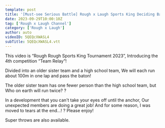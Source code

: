 ```yaml
---
template: post
title: '[Must-see Serious Battle] Rough x Laugh Sports King Deciding Battle! Pass the Baton! Unexpected Tears During the Team Relay! [Good at curves]'
date: 2023-09-29T10:00:10Z
tag: ['Rough x Laugh Channel']
category: ['Rough x Laugh']
author: auto 
videoID: 5QEQcXWASL4
subTitle: 5QEQcXWASL4.vtt
---
```

This video is “Rough Rough Sports King Tournament 2023”, Introducing the 4th competition “Team Relay”!

Divided into an older sister team and a high school team, We will each run about 100m in one lap and pass the baton!

The older sister team has one fewer person than the high school team, but Who on earth will run twice? ?

In a development that you can't take your eyes off until the anchor, Our unexpected members are doing a great job! And for some reason, I was moved to tears at the end...! ? Please enjoy!

Super throws are also available.
